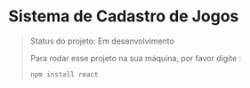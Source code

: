<h1>Sistema de Cadastro de Jogos</h1>

> Status do projeto: Em desenvolvimento
>
> Para rodar esse projeto na sua máquina, por favor digite :
>
> ```
> npm install react 
> ```
